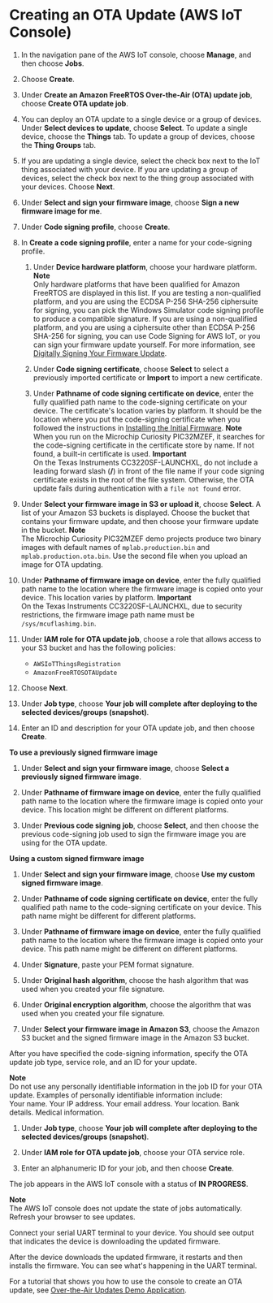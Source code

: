 # Creating an OTA Update \(AWS IoT Console\)<a name="ota-console-workflow"></a>

1. In the navigation pane of the AWS IoT console, choose **Manage**, and then choose **Jobs**\.

1. Choose **Create**\.

1. Under **Create an Amazon FreeRTOS Over\-the\-Air \(OTA\) update job**, choose **Create OTA update job**\.

1. You can deploy an OTA update to a single device or a group of devices\. Under **Select devices to update**, choose **Select**\. To update a single device, choose the **Things** tab\. To update a group of devices, choose the **Thing Groups** tab\.

1. If you are updating a single device, select the check box next to the IoT thing associated with your device\. If you are updating a group of devices, select the check box next to the thing group associated with your devices\. Choose **Next**\.

1. Under **Select and sign your firmware image**, choose **Sign a new firmware image for me**\.

1. Under **Code signing profile**, choose **Create**\.

1. In **Create a code signing profile**, enter a name for your code\-signing profile\.

   1. Under **Device hardware platform**, choose your hardware platform\.
**Note**  
Only hardware platforms that have been qualified for Amazon FreeRTOS are displayed in this list\. If you are testing a non\-qualified platform, and you are using the ECDSA P\-256 SHA\-256 ciphersuite for signing, you can pick the Windows Simulator code signing profile to produce a compatible signature\. If you are using a non\-qualified platform, and you are using a ciphersuite other than ECDSA P\-256 SHA\-256 for signing, you can use Code Signing for AWS IoT, or you can sign your firmware update yourself\. For more information, see [Digitally Signing Your Firmware Update](ota-cli-workflow.md#ota-sign-cli)\. 

   1. Under **Code signing certificate**, choose **Select** to select a previously imported certificate or **Import** to import a new certificate\.

   1. Under **Pathname of code signing certificate on device**, enter the fully qualified path name to the code\-signing certificate on your device\. The certificate's location varies by platform\. It should be the location where you put the code\-signing certificate when you followed the instructions in [Installing the Initial Firmware](dg-ota-initial-firmware.md)\.
**Note**  
When you run on the Microchip Curiosity PIC32MZEF, it searches for the code\-signing certificate in the certificate store by name\. If not found, a built\-in certificate is used\.
**Important**  
On the Texas Instruments CC3220SF\-LAUNCHXL, do not include a leading forward slash \(**/**\) in front of the file name if your code signing certificate exists in the root of the file system\. Otherwise, the OTA update fails during authentication with a `file not found` error\.

1. Under **Select your firmware image in S3 or upload it**, choose **Select**\. A list of your Amazon S3 buckets is displayed\. Choose the bucket that contains your firmware update, and then choose your firmware update in the bucket\.
**Note**  
The Microchip Curiosity PIC32MZEF demo projects produce two binary images with default names of `mplab.production.bin` and `mplab.production.ota.bin`\. Use the second file when you upload an image for OTA updating\.

1. Under **Pathname of firmware image on device**, enter the fully qualified path name to the location where the firmware image is copied onto your device\. This location varies by platform\.
**Important**  
On the Texas Instruments CC3220SF\-LAUNCHXL, due to security restrictions, the firmware image path name must be `/sys/mcuflashimg.bin`\.

1. Under **IAM role for OTA update job**, choose a role that allows access to your S3 bucket and has the following policies:
   + `AWSIoTThingsRegistration`
   + `AmazonFreeRTOSOTAUpdate`

1. Choose **Next**\.

1. Under **Job type**, choose **Your job will complete after deploying to the selected devices/groups \(snapshot\)**\.

1. Enter an ID and description for your OTA update job, and then choose **Create**\.<a name="previously-signed"></a>

**To use a previously signed firmware image**

1. Under **Select and sign your firmware image**, choose **Select a previously signed firmware image**\.

1. Under **Pathname of firmware image on device**, enter the fully qualified path name to the location where the firmware image is copied onto your device\. This location might be different on different platforms\.

1. Under **Previous code signing job**, choose **Select**, and then choose the previous code\-signing job used to sign the firmware image you are using for the OTA update\.<a name="custom-signed"></a>

**Using a custom signed firmware image**

1. Under **Select and sign your firmware image**, choose **Use my custom signed firmware image**\.

1. Under **Pathname of code signing certificate on device**, enter the fully qualified path name to the code\-signing certificate on your device\. This path name might be different for different platforms\.

1. Under **Pathname of firmware image on device**, enter the fully qualified path name to the location where the firmware image is copied onto your device\. This path name might be different on different platforms\.

1. Under **Signature**, paste your PEM format signature\.

1. Under **Original hash algorithm**, choose the hash algorithm that was used when you created your file signature\.

1. Under **Original encryption algorithm**, choose the algorithm that was used when you created your file signature\.

1. Under **Select your firmware image in Amazon S3**, choose the Amazon S3 bucket and the signed firmware image in the Amazon S3 bucket\.

After you have specified the code\-signing information, specify the OTA update job type, service role, and an ID for your update\.

**Note**  
Do not use any personally identifiable information in the job ID for your OTA update\. Examples of personally identifiable information include:  
Your name\.
Your IP address\.
Your email address\.
Your location\.
Bank details\.
Medical information\.

1. Under **Job type**, choose **Your job will complete after deploying to the selected devices/groups \(snapshot\)**\.

1. Under **IAM role for OTA update job**, choose your OTA service role\.

1. Enter an alphanumeric ID for your job, and then choose **Create**\.

The job appears in the AWS IoT console with a status of **IN PROGRESS**\.

**Note**  
The AWS IoT console does not update the state of jobs automatically\. Refresh your browser to see updates\.

Connect your serial UART terminal to your device\. You should see output that indicates the device is downloading the updated firmware\.

After the device downloads the updated firmware, it restarts and then installs the firmware\. You can see what's happening in the UART terminal\.

For a tutorial that shows you how to use the console to create an OTA update, see [Over\-the\-Air Updates Demo Application](ota-demo.md)\.